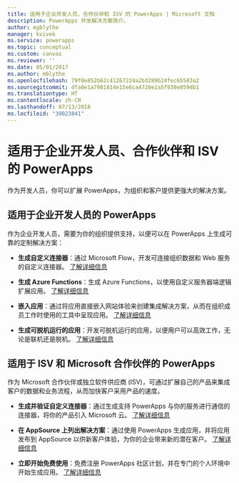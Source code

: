 ```yaml
---
title: 适用于企业开发人员、合作伙伴和 ISV 的 PowerApps | Microsoft 文档
description: PowerApps 开发解决方案简介。
author: mgblythe
manager: kvivek
ms.service: powerapps
ms.topic: conceptual
ms.custom: canvas
ms.reviewer: ''
ms.date: 05/01/2017
ms.author: mblythe
ms.openlocfilehash: 79f0e852b62c41267224a2b3289b24fec65583a2
ms.sourcegitcommit: dfa0e1a7981814e15e6ca4720e2a5f930e859db1
ms.translationtype: HT
ms.contentlocale: zh-CN
ms.lasthandoff: 07/13/2018
ms.locfileid: "39023841"
---
```

# <a name="powerapps-for-enterprise-developers-partners-and-isvs"></a>适用于企业开发人员、合作伙伴和 ISV 的 PowerApps

作为开发人员，你可以扩展 PowerApps，为组织和客户提供更强大的解决方案。

## <a name="powerapps-for-enterprise-developers"></a>适用于企业开发人员的 PowerApps

作为企业开发人员，需要为你的组织提供支持，以便可以在 PowerApps 上生成可靠的定制解决方案：

- **生成自定义连接器**：通过 Microsoft Flow，开发可连接组织数据和 Web 服务的自定义连接器。 [了解详细信息](https://docs.microsoft.com/connectors/custom-connectors/)

- **生成 Azure Functions**：生成 Azure Functions，以使用自定义服务器端逻辑扩展应用。 [了解详细信息](https://docs.microsoft.com/azure/azure-functions/functions-powerapps-scenario)

- **嵌入应用**：通过将应用直接嵌入网站体验来创建集成解决方案，从而在组织成员工作时使用的工具中呈现应用。 [了解详细信息](embed-apps-dev.md)

- **生成可脱机运行的应用**：开发可脱机运行的应用，以便用户可以高效工作，无论是联机还是脱机。 [了解详细信息](offline-apps.md)

## <a name="powerapps-for-isvs-and-microsoft-partners"></a>适用于 ISV 和 Microsoft 合作伙伴的 PowerApps

作为 Microsoft 合作伙伴或独立软件供应商 (ISV)，可通过扩展自己的产品来集成客户的数据和业务流程，从而加快客户采用产品的速度。

- **生成并验证自定义连接器**：通过生成支持 PowerApps 与你的服务进行通信的连接器，将你的产品引入 Microsoft 云。 [了解详细信息](https://docs.microsoft.com/connectors/custom-connectors/submit-certification)

- **在 AppSource 上列出解决方案**：通过使用 PowerApps 生成应用，并将应用发布到 AppSource 以供新客户体验，为你的企业带来新的潜在客户。 [了解详细信息](dev-appsource-test-drive.md)

- **立即开始免费使用**：免费注册 PowerApps 社区计划，并在专门的个人环境中开始生成应用。 [了解详细信息](../dev-community-plan.md)